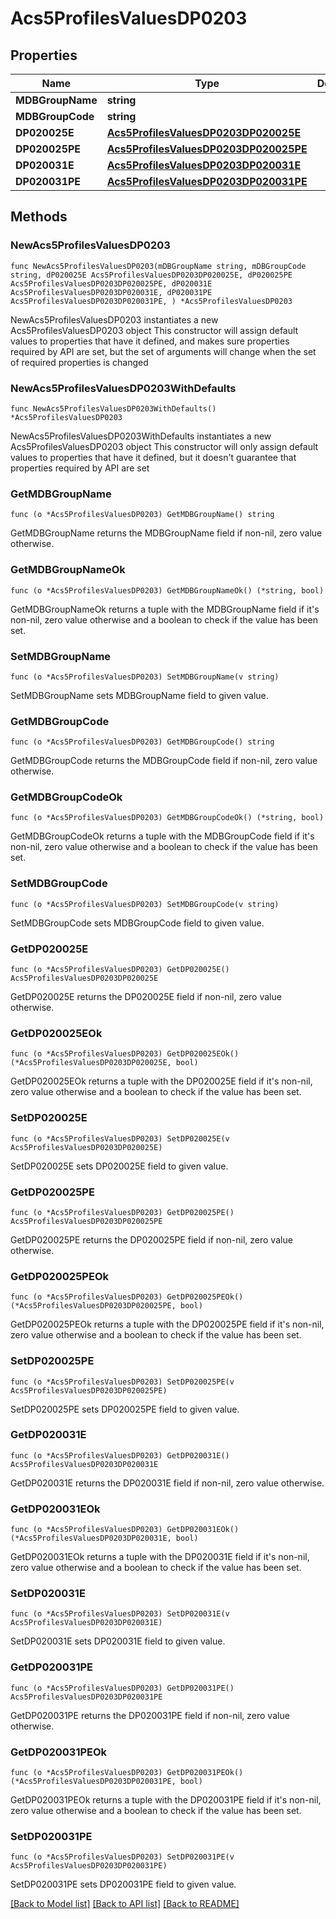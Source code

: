 # Acs5ProfilesValuesDP0203

## Properties

Name | Type | Description | Notes
------------ | ------------- | ------------- | -------------
**MDBGroupName** | **string** |  | 
**MDBGroupCode** | **string** |  | 
**DP020025E** | [**Acs5ProfilesValuesDP0203DP020025E**](Acs5ProfilesValuesDP0203DP020025E.md) |  | 
**DP020025PE** | [**Acs5ProfilesValuesDP0203DP020025PE**](Acs5ProfilesValuesDP0203DP020025PE.md) |  | 
**DP020031E** | [**Acs5ProfilesValuesDP0203DP020031E**](Acs5ProfilesValuesDP0203DP020031E.md) |  | 
**DP020031PE** | [**Acs5ProfilesValuesDP0203DP020031PE**](Acs5ProfilesValuesDP0203DP020031PE.md) |  | 

## Methods

### NewAcs5ProfilesValuesDP0203

`func NewAcs5ProfilesValuesDP0203(mDBGroupName string, mDBGroupCode string, dP020025E Acs5ProfilesValuesDP0203DP020025E, dP020025PE Acs5ProfilesValuesDP0203DP020025PE, dP020031E Acs5ProfilesValuesDP0203DP020031E, dP020031PE Acs5ProfilesValuesDP0203DP020031PE, ) *Acs5ProfilesValuesDP0203`

NewAcs5ProfilesValuesDP0203 instantiates a new Acs5ProfilesValuesDP0203 object
This constructor will assign default values to properties that have it defined,
and makes sure properties required by API are set, but the set of arguments
will change when the set of required properties is changed

### NewAcs5ProfilesValuesDP0203WithDefaults

`func NewAcs5ProfilesValuesDP0203WithDefaults() *Acs5ProfilesValuesDP0203`

NewAcs5ProfilesValuesDP0203WithDefaults instantiates a new Acs5ProfilesValuesDP0203 object
This constructor will only assign default values to properties that have it defined,
but it doesn't guarantee that properties required by API are set

### GetMDBGroupName

`func (o *Acs5ProfilesValuesDP0203) GetMDBGroupName() string`

GetMDBGroupName returns the MDBGroupName field if non-nil, zero value otherwise.

### GetMDBGroupNameOk

`func (o *Acs5ProfilesValuesDP0203) GetMDBGroupNameOk() (*string, bool)`

GetMDBGroupNameOk returns a tuple with the MDBGroupName field if it's non-nil, zero value otherwise
and a boolean to check if the value has been set.

### SetMDBGroupName

`func (o *Acs5ProfilesValuesDP0203) SetMDBGroupName(v string)`

SetMDBGroupName sets MDBGroupName field to given value.


### GetMDBGroupCode

`func (o *Acs5ProfilesValuesDP0203) GetMDBGroupCode() string`

GetMDBGroupCode returns the MDBGroupCode field if non-nil, zero value otherwise.

### GetMDBGroupCodeOk

`func (o *Acs5ProfilesValuesDP0203) GetMDBGroupCodeOk() (*string, bool)`

GetMDBGroupCodeOk returns a tuple with the MDBGroupCode field if it's non-nil, zero value otherwise
and a boolean to check if the value has been set.

### SetMDBGroupCode

`func (o *Acs5ProfilesValuesDP0203) SetMDBGroupCode(v string)`

SetMDBGroupCode sets MDBGroupCode field to given value.


### GetDP020025E

`func (o *Acs5ProfilesValuesDP0203) GetDP020025E() Acs5ProfilesValuesDP0203DP020025E`

GetDP020025E returns the DP020025E field if non-nil, zero value otherwise.

### GetDP020025EOk

`func (o *Acs5ProfilesValuesDP0203) GetDP020025EOk() (*Acs5ProfilesValuesDP0203DP020025E, bool)`

GetDP020025EOk returns a tuple with the DP020025E field if it's non-nil, zero value otherwise
and a boolean to check if the value has been set.

### SetDP020025E

`func (o *Acs5ProfilesValuesDP0203) SetDP020025E(v Acs5ProfilesValuesDP0203DP020025E)`

SetDP020025E sets DP020025E field to given value.


### GetDP020025PE

`func (o *Acs5ProfilesValuesDP0203) GetDP020025PE() Acs5ProfilesValuesDP0203DP020025PE`

GetDP020025PE returns the DP020025PE field if non-nil, zero value otherwise.

### GetDP020025PEOk

`func (o *Acs5ProfilesValuesDP0203) GetDP020025PEOk() (*Acs5ProfilesValuesDP0203DP020025PE, bool)`

GetDP020025PEOk returns a tuple with the DP020025PE field if it's non-nil, zero value otherwise
and a boolean to check if the value has been set.

### SetDP020025PE

`func (o *Acs5ProfilesValuesDP0203) SetDP020025PE(v Acs5ProfilesValuesDP0203DP020025PE)`

SetDP020025PE sets DP020025PE field to given value.


### GetDP020031E

`func (o *Acs5ProfilesValuesDP0203) GetDP020031E() Acs5ProfilesValuesDP0203DP020031E`

GetDP020031E returns the DP020031E field if non-nil, zero value otherwise.

### GetDP020031EOk

`func (o *Acs5ProfilesValuesDP0203) GetDP020031EOk() (*Acs5ProfilesValuesDP0203DP020031E, bool)`

GetDP020031EOk returns a tuple with the DP020031E field if it's non-nil, zero value otherwise
and a boolean to check if the value has been set.

### SetDP020031E

`func (o *Acs5ProfilesValuesDP0203) SetDP020031E(v Acs5ProfilesValuesDP0203DP020031E)`

SetDP020031E sets DP020031E field to given value.


### GetDP020031PE

`func (o *Acs5ProfilesValuesDP0203) GetDP020031PE() Acs5ProfilesValuesDP0203DP020031PE`

GetDP020031PE returns the DP020031PE field if non-nil, zero value otherwise.

### GetDP020031PEOk

`func (o *Acs5ProfilesValuesDP0203) GetDP020031PEOk() (*Acs5ProfilesValuesDP0203DP020031PE, bool)`

GetDP020031PEOk returns a tuple with the DP020031PE field if it's non-nil, zero value otherwise
and a boolean to check if the value has been set.

### SetDP020031PE

`func (o *Acs5ProfilesValuesDP0203) SetDP020031PE(v Acs5ProfilesValuesDP0203DP020031PE)`

SetDP020031PE sets DP020031PE field to given value.



[[Back to Model list]](../README.md#documentation-for-models) [[Back to API list]](../README.md#documentation-for-api-endpoints) [[Back to README]](../README.md)


